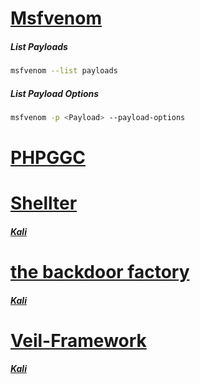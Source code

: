 # [Msfvenom](https://github.com/rapid7/metasploit-framework/wiki/How-to-use-msfvenom)
##### List Payloads
```bash
msfvenom --list payloads
```

##### List Payload Options
```bash
msfvenom -p <Payload> --payload-options
```

# [PHPGGC](PHPGGC/README.md)

# [Shellter](https://www.shellterproject.com/)
##### [Kali](https://www.kali.org/tools/shellter/)

# [the backdoor factory](https://github.com/secretsquirrel/the-backdoor-factory)
##### [Kali](https://www.kali.org/tools/backdoor-factory/)

# [Veil-Framework](https://github.com/Veil-Framework/)
##### [Kali](https://www.kali.org/tools/veil/#veil-evasion)